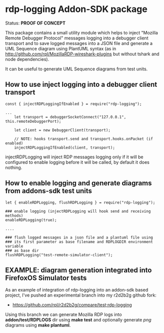 rdp-logging Addon-SDK package
=============================

Status: **PROOF OF CONCEPT**

This package contains a small utility module which helps to
inject "Mozilla Remote Debugger Protocol" messages logging into a
debugger client transport and to save logged messages into a JSON file
and generate a UML Sequence diagram using PlantUML syntax
(as in http://github.com/rpl/MozillaRDP-wireshark-plugins but without
tshark and node dependencies).

It can be useful to generate UML Sequence diagrams from test units.

## How to use inject logging into a debugger client transport

```
const { injectRDPLoggingIfEnabled } = require("rdp-logging");

...
    let transport = debuggerSocketConnect("127.0.0.1", this.remoteDebuggerPort);

    let client = new DebuggerClient(transport);

    // NOTE: hooks transport.send and transport.hooks.onPacket (if enabled)
    injectRDPLoggingIfEnabled(client, transport);
```

injectRDPLogging will inject RDP messages logging only if it will be configured
to enable logging before it will be called, by default it does nothing.

## How to enable logging and generate diagrams from addons-sdk test units

```
let { enableRDPLogging, flushRDPLogging } = require("rdp-logging");

### enable logging (injectRDPLogging will hook send and receiving methods)
enableRDPLogging(true);

....

### flush logged messages in a json file and a plantuml file using
### its first parameter as base filename and RDPLOGDIR environment variable
### as base dir
flushRDPLogging("test-remote-simulator-client");
```

## EXAMPLE: diagram generation integrated into FirefoxOS Simulator tests

As an example of integration of rdp-logging into an addon-sdk based project,
I've pushed an experimental branch into my r2d2b2g github fork:

* https://github.com/rpl/r2d2b2g/compare/test;rdp-logging

Using this branch we can generate Mozilla RDP logs into **addon/test/RDPLOGS** dir
using **make test** and optionally generate *png* diagrams using **make plantuml**.
